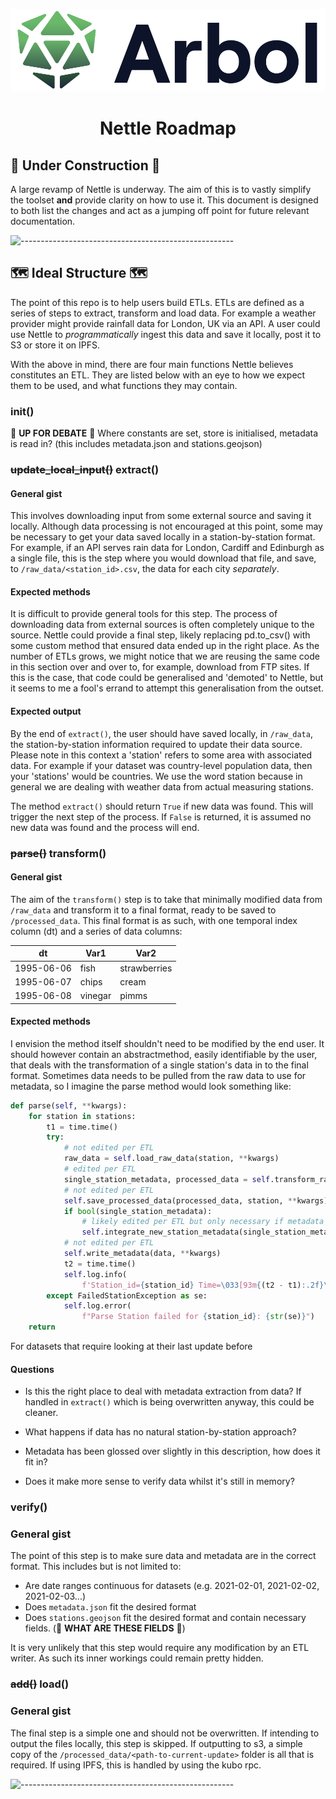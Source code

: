 <p align="center"> 
  <img src='docs/static/arbol.svg'></img>
</p>
<h1 align="center"> Nettle Roadmap </h1>

<h2> 🚧 Under Construction 🚧 </h2>

A large revamp of Nettle is underway. The aim of this is to vastly simplify the toolset **and** provide clarity on how to use it. This document is designed to both list the changes and act as a jumping off point for future relevant documentation.

![-----------------------------------------------------](https://raw.githubusercontent.com/andreasbm/readme/master/assets/lines/rainbow.png)

<h2> 🗺️ Ideal Structure 🗺️ </h2>

The point of this repo is to help users build ETLs. ETLs are defined as a series of steps to extract, transform and load data. For example a weather provider might provide rainfall data for London, UK via an API. A user could use Nettle to _programmatically_ ingest this data and save it locally, post it to S3 or store it on IPFS.

With the above in mind, there are four main functions Nettle believes constitutes an ETL. They are listed below with an eye to how we expect them to be used, and what functions they may contain.

### init()
🚨 **UP FOR DEBATE** 🚨
Where constants are set, store is initialised, metadata is read in? (this includes metadata.json and stations.geojson)

### ~~update_local_input()~~ extract()
#### General gist
This involves downloading input from some external source and saving it locally. Although data processing is not encouraged at this point, some may be necessary to get your data saved locally in a station-by-station format. For example, if an API serves rain data for London, Cardiff and Edinburgh as a single file, this is the step where you would download that file, and save, to `/raw_data/<station_id>.csv`, the data for each city _separately_.

#### Expected methods
It is difficult to provide general tools for this step. The process of downloading data from external sources is often completely unique to the source. Nettle could provide a final step, likely replacing pd.to_csv() with some custom method that ensured data ended up in the right place. As the number of ETLs grows, we might notice that we are reusing the same code in this section over and over to, for example, download from FTP sites. If this is the case, that code could be generalised and 'demoted' to Nettle, but it seems to me a fool's errand to attempt this generalisation from the outset.

#### Expected output
By the end of `extract()`, the user should have saved locally, in `/raw_data`, the station-by-station information required to update their data source. Please note in this context a 'station' refers to some area with associated data. For example if your dataset was country-level population data, then your 'stations' would be countries. We use the word station because in general we are dealing with weather data from actual measuring stations.

The method `extract()` should return `True` if new data was found. This will trigger the next step of the process. If `False` is returned, it is assumed no new data was found and the process will end.

### ~~parse()~~ transform()
#### General gist
The aim of the `transform()` step is to take that minimally modified data from `/raw_data` and transform it to a final format, ready to be saved to `/processed_data`. This final format is as such, with one temporal index column (dt) and a series of data columns:

| dt         | Var1    | Var2         |
|------------|---------|--------------|
| 1995-06-06 | fish    | strawberries |
| 1995-06-07 | chips   | cream        |
| 1995-06-08 | vinegar | pimms        |

#### Expected methods
I envision the method itself shouldn't need to be modified by the end user. It should however contain an abstractmethod, easily identifiable by the user, that deals with the transformation of a single station's data in to the final format. Sometimes data needs to be pulled from the raw data to use for metadata, so I imagine the parse method would look something like:

```python
def parse(self, **kwargs):
    for station in stations:
        t1 = time.time()
        try:
            # not edited per ETL
            raw_data = self.load_raw_data(station, **kwargs)
            # edited per ETL
            single_station_metadata, processed_data = self.transform_raw_data(raw_data, station, **kwargs)
            # not edited per ETL
            self.save_processed_data(processed_data, station, **kwargs)
            if bool(single_station_metadata):
                # likely edited per ETL but only necessary if metadata pulled from data files
                self.integrate_new_station_metadata(single_station_metadata, station_metadata, **kwargs)
            # not edited per ETL
            self.write_metadata(data, **kwargs)  
            t2 = time.time()
            self.log.info(
                f'Station_id={station_id} Time=\033[93m{(t2 - t1):.2f}\033[0m')
        except FailedStationException as se:
            self.log.error(
                f"Parse Station failed for {station_id}: {str(se)}")
    return
```

For datasets that require looking at their last update before 

#### Questions
-  Is this the right place to deal with metadata extraction from data? If handled in `extract()` which is being overwritten anyway, this could be cleaner.

-  What happens if data has no natural station-by-station approach?
-  Metadata has been glossed over slightly in this description, how does it fit in?
-  Does it make more sense to verify data whilst it's still in memory?

### verify()
### General gist
The point of this step is to make sure data and metadata are in the correct format. This includes but is not limited to:

-  Are date ranges continuous for datasets (e.g. 2021-02-01, 2021-02-02, 2021-02-03...)
-  Does `metadata.json` fit the desired format
-  Does `stations.geojson` fit the desired format and contain necessary fields. (🚨 **WHAT ARE THESE FIELDS** 🚨)

It is very unlikely that this step would require any modification by an ETL writer. As such its inner workings could remain pretty hidden.

### ~~add()~~ load()
### General gist
The final step is a simple one and should not be overwritten. If intending to output the files locally, this step is skipped. If outputting to s3, a simple copy of the `/processed_data/<path-to-current-update>` folder is all that is required. If using IPFS, this is handled by using the kubo rpc.


![-----------------------------------------------------](https://raw.githubusercontent.com/andreasbm/readme/master/assets/lines/rainbow.png)